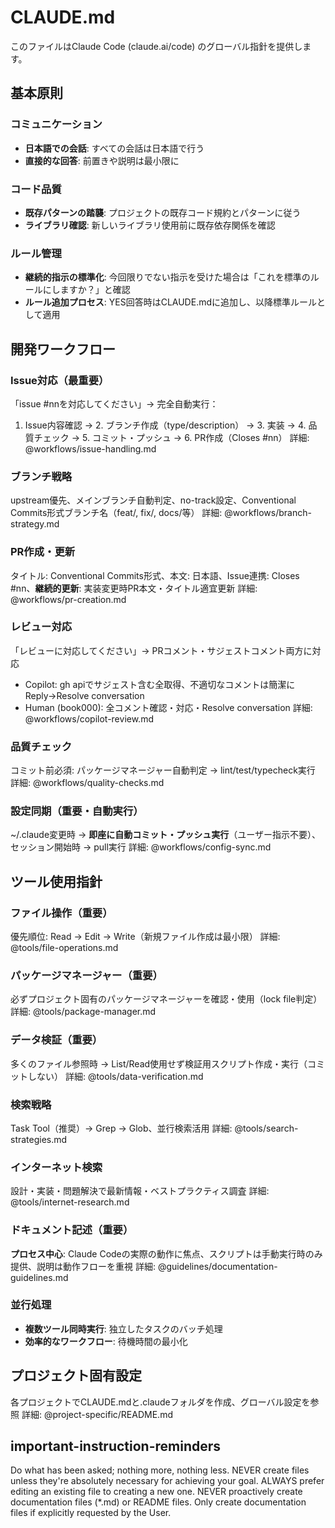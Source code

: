 # CLAUDE.md

このファイルはClaude Code (claude.ai/code) のグローバル指針を提供します。

## 基本原則

### コミュニケーション
- **日本語での会話**: すべての会話は日本語で行う
- **直接的な回答**: 前置きや説明は最小限に

### コード品質
- **既存パターンの踏襲**: プロジェクトの既存コード規約とパターンに従う
- **ライブラリ確認**: 新しいライブラリ使用前に既存依存関係を確認

### ルール管理
- **継続的指示の標準化**: 今回限りでない指示を受けた場合は「これを標準のルールにしますか？」と確認
- **ルール追加プロセス**: YES回答時はCLAUDE.mdに追加し、以降標準ルールとして適用

## 開発ワークフロー

### Issue対応（最重要）
「issue #nnを対応してください」→ 完全自動実行：
1. Issue内容確認 → 2. ブランチ作成（type/description） → 3. 実装 → 4. 品質チェック → 5. コミット・プッシュ → 6. PR作成（Closes #nn）
詳細: @workflows/issue-handling.md

### ブランチ戦略
upstream優先、メインブランチ自動判定、no-track設定、Conventional Commits形式ブランチ名（feat/, fix/, docs/等）
詳細: @workflows/branch-strategy.md

### PR作成・更新
タイトル: Conventional Commits形式、本文: 日本語、Issue連携: Closes #nn、**継続的更新**: 実装変更時PR本文・タイトル適宜更新
詳細: @workflows/pr-creation.md

### レビュー対応
「レビューに対応してください」→ PRコメント・サジェストコメント両方に対応
- Copilot: gh apiでサジェスト含む全取得、不適切なコメントは簡潔にReply→Resolve conversation
- Human (book000): 全コメント確認・対応・Resolve conversation
詳細: @workflows/copilot-review.md

### 品質チェック
コミット前必須: パッケージマネージャー自動判定 → lint/test/typecheck実行
詳細: @workflows/quality-checks.md

### 設定同期（重要・自動実行）
~/.claude変更時 → **即座に自動コミット・プッシュ実行**（ユーザー指示不要）、セッション開始時 → pull実行
詳細: @workflows/config-sync.md

## ツール使用指針

### ファイル操作（重要）
優先順位: Read → Edit → Write（新規ファイル作成は最小限）
詳細: @tools/file-operations.md

### パッケージマネージャー（重要）
必ずプロジェクト固有のパッケージマネージャーを確認・使用（lock file判定）
詳細: @tools/package-manager.md

### データ検証（重要）
多くのファイル参照時 → List/Read使用せず検証用スクリプト作成・実行（コミットしない）
詳細: @tools/data-verification.md

### 検索戦略
Task Tool（推奨）→ Grep → Glob、並行検索活用
詳細: @tools/search-strategies.md

### インターネット検索
設計・実装・問題解決で最新情報・ベストプラクティス調査
詳細: @tools/internet-research.md

### ドキュメント記述（重要）
**プロセス中心**: Claude Codeの実際の動作に焦点、スクリプトは手動実行時のみ提供、説明は動作フローを重視
詳細: @guidelines/documentation-guidelines.md

### 並行処理
- **複数ツール同時実行**: 独立したタスクのバッチ処理
- **効率的なワークフロー**: 待機時間の最小化

## プロジェクト固有設定

各プロジェクトでCLAUDE.mdと.claudeフォルダを作成、グローバル設定を参照
詳細: @project-specific/README.md

## important-instruction-reminders

Do what has been asked; nothing more, nothing less.
NEVER create files unless they're absolutely necessary for achieving your goal.
ALWAYS prefer editing an existing file to creating a new one.
NEVER proactively create documentation files (*.md) or README files. Only create documentation files if explicitly requested by the User.